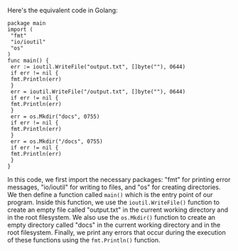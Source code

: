 Here's the equivalent code in Golang:
```
package main
import (
 "fmt"
 "io/ioutil"
 "os"
)
func main() {
 err := ioutil.WriteFile("output.txt", []byte(""), 0644)
 if err != nil {
 fmt.Println(err)
 }
 err = ioutil.WriteFile("/output.txt", []byte(""), 0644)
 if err != nil {
 fmt.Println(err)
 }
 err = os.Mkdir("docs", 0755)
 if err != nil {
 fmt.Println(err)
 }
 err = os.Mkdir("/docs", 0755)
 if err != nil {
 fmt.Println(err)
 }
}
```
In this code, we first import the necessary packages: "fmt" for printing error messages, "io/ioutil" for writing to files, and "os" for creating directories.
We then define a function called `main()` which is the entry point of our program. Inside this function, we use the `ioutil.WriteFile()` function to create an empty file called "output.txt" in the current working directory and in the root filesystem. We also use the `os.Mkdir()` function to create an empty directory called "docs" in the current working directory and in the root filesystem.
Finally, we print any errors that occur during the execution of these functions using the `fmt.Println()` function.


